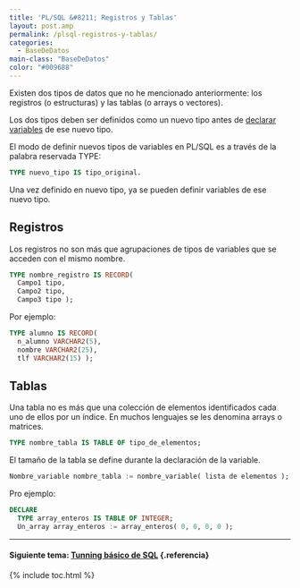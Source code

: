 ```yaml
---
title: 'PL/SQL &#8211; Registros y Tablas'
layout: post.amp
permalink: /plsql-registros-y-tablas/
categories:
  - BaseDeDatos
main-class: "BaseDeDatos"
color: "#009688"
---
```

<div class="icosql">
</div>

Existen dos tipos de datos que no he mencionado anteriormente: los registros (o estructuras) y las tablas (o arrays o vectores).

Los dos tipos deben ser definidos como un nuevo tipo antes de [declarar variables][1] de ese nuevo tipo.

El modo de definir nuevos tipos de variables en PL/SQL es a través de la palabra reservada TYPE:  


```sql
TYPE nuevo_tipo IS tipo_original.
```


<!--ad-->


Una vez definido en nuevo tipo, ya se pueden definir variables de ese nuevo tipo.

## Registros



Los registros no son más que agrupaciones de tipos de variables que se acceden con el mismo nombre.



```sql
TYPE nombre_registro IS RECORD(
  Campo1 tipo,
  Campo2 tipo,
  Campo3 tipo );

```



Por ejemplo:  


```sql
TYPE alumno IS RECORD(
  n_alumno VARCHAR2(5),
  nombre VARCHAR2(25),
  tlf VARCHAR2(15) );

```



## Tablas

Una tabla no es más que una colección de elementos identificados cada uno de ellos por un índice. En muchos lenguajes se les denomina arrays o matrices.

```sql
TYPE nombre_tabla IS TABLE OF tipo_de_elementos;
```



El tamaño de la tabla se define durante la declaración de la variable.

```sql
Nombre_variable nombre_tabla := nombre_variable( lista de elementos );
```

Pro ejemplo:

```sql
DECLARE
  TYPE array_enteros IS TABLE OF INTEGER;
  Un_array array_enteros := array_enteros( 0, 0, 0, 0 );

```

* * *

#### Siguiente tema: [Tunning básico de SQL][2] {.referencia}



 [1]: https://elbauldelprogramador.com/plsql-declaracion-de-variables/
 [2]: https://elbauldelprogramador.com/tunning-basico-de-sql/

{% include toc.html %}
